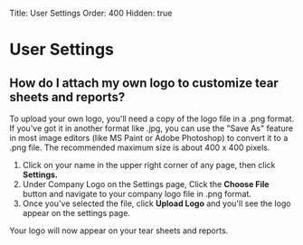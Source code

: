 Title: User Settings
Order: 400
Hidden: true

# User Settings

## How do I attach my own logo to customize tear sheets and reports?

To upload your own logo, you'll need a copy of the logo file in a .png format. If you've got it in another format like .jpg, you can use the "Save As" feature in most image editors (like MS Paint or Adobe Photoshop) to convert it to a .png file. The recommended maximum size is about 400 x 400 pixels.

1. Click on your name in the upper right corner of any page, then click **Settings.**
2. Under Company Logo on the Settings page, Click the **Choose File** button and navigate to your company logo file in .png format.
3. Once you've selected the file, click **Upload Logo** and you'll see the logo appear on the settings page. 

Your logo will now appear on your tear sheets and reports. 
